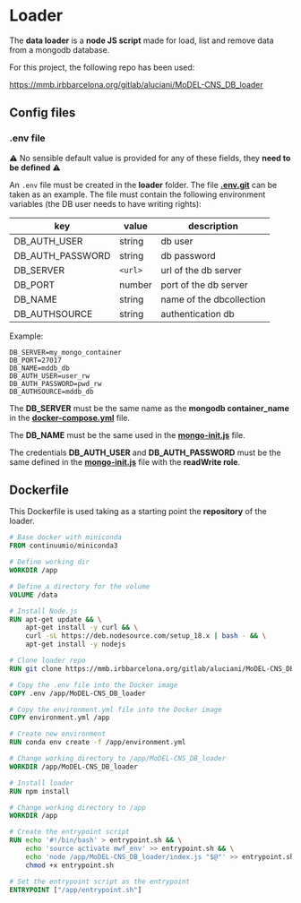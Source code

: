 # Loader

The **data loader** is a  **node JS script** made for load, list and remove data from a mongodb database.

For this project, the following repo has been used:

https://mmb.irbbarcelona.org/gitlab/aluciani/MoDEL-CNS_DB_loader

## Config files

### .env file

⚠️ No sensible default value is provided for any of these fields, they **need to be defined** ⚠️

An `.env` file must be created in the **loader** folder. The file [**.env.git**](../loader/.env.git) can be taken as an example. The file must contain the following environment variables (the DB user needs to have writing rights):

| key              | value   | description                                     |
| ---------------- | ------- | ----------------------------------------------- |
| DB_AUTH_USER         | string  | db user                                         |
| DB_AUTH_PASSWORD      | string  | db password                                     |
| DB_SERVER          | `<url>` | url of the db server                            |
| DB_PORT          | number  | port of the db server                           |
| DB_NAME      | string  | name of the dbcollection                        |
| DB_AUTHSOURCE    | string  | authentication db                               |

Example:

```
DB_SERVER=my_mongo_container
DB_PORT=27017
DB_NAME=mddb_db
DB_AUTH_USER=user_rw
DB_AUTH_PASSWORD=pwd_rw
DB_AUTHSOURCE=mddb_db
```

The **DB_SERVER** must be the same name as the **mongodb container_name** in the [**docker-compose.yml**](../docker-compose-git.yml) file.

The **DB_NAME** must be the same used in the [**mongo-init.js**](../mongo-init.js) file.

The credentials **DB_AUTH_USER** and **DB_AUTH_PASSWORD** must be the same defined in the [**mongo-init.js**](../mongo-init.js) file with the **readWrite role**.

## Dockerfile

This Dockerfile is used taking as a starting point the **repository** of the loader.

```Dockerfile
# Base docker with miniconda
FROM continuumio/miniconda3

# Define working dir
WORKDIR /app

# Define a directory for the volume
VOLUME /data

# Install Node.js
RUN apt-get update && \
    apt-get install -y curl && \
    curl -sL https://deb.nodesource.com/setup_18.x | bash - && \
    apt-get install -y nodejs

# Clone loader repo
RUN git clone https://mmb.irbbarcelona.org/gitlab/aluciani/MoDEL-CNS_DB_loader.git

# Copy the .env file into the Docker image
COPY .env /app/MoDEL-CNS_DB_loader

# Copy the environment.yml file into the Docker image
COPY environment.yml /app

# Create new environment
RUN conda env create -f /app/environment.yml

# Change working directory to /app/MoDEL-CNS_DB_loader
WORKDIR /app/MoDEL-CNS_DB_loader

# Install loader
RUN npm install

# Change working directory to /app
WORKDIR /app

# Create the entrypoint script
RUN echo '#!/bin/bash' > entrypoint.sh && \
    echo 'source activate mwf_env' >> entrypoint.sh && \
    echo 'node /app/MoDEL-CNS_DB_loader/index.js "$@"' >> entrypoint.sh && \
    chmod +x entrypoint.sh

# Set the entrypoint script as the entrypoint
ENTRYPOINT ["/app/entrypoint.sh"]
```